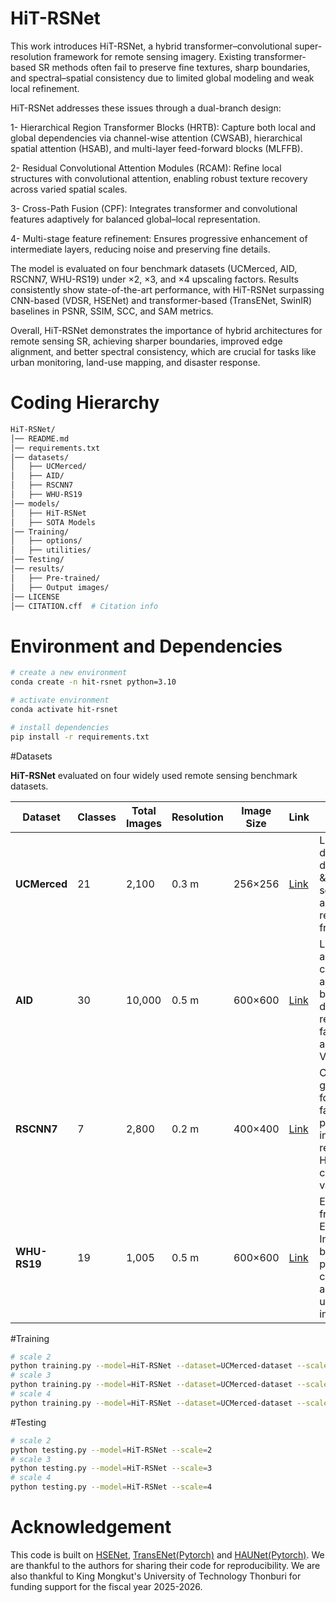 # HiT-RSNet
This work introduces HiT-RSNet, a hybrid transformer–convolutional super-resolution framework for remote sensing imagery. Existing transformer-based SR methods often fail to preserve fine textures, sharp boundaries, and spectral–spatial consistency due to limited global modeling and weak local refinement.

HiT-RSNet addresses these issues through a dual-branch design:

1- Hierarchical Region Transformer Blocks (HRTB): Capture both local and global dependencies via channel-wise attention (CWSAB), hierarchical spatial attention (HSAB), and multi-layer feed-forward blocks (MLFFB).

2- Residual Convolutional Attention Modules (RCAM): Refine local structures with convolutional attention, enabling robust texture recovery across varied spatial scales.

3- Cross-Path Fusion (CPF): Integrates transformer and convolutional features adaptively for balanced global–local representation.

4- Multi-stage feature refinement: Ensures progressive enhancement of intermediate layers, reducing noise and preserving fine details.

The model is evaluated on four benchmark datasets (UCMerced, AID, RSCNN7, WHU-RS19) under ×2, ×3, and ×4 upscaling factors. Results consistently show state-of-the-art performance, with HiT-RSNet surpassing CNN-based (VDSR, HSENet) and transformer-based (TransENet, SwinIR) baselines in PSNR, SSIM, SCC, and SAM metrics.

Overall, HiT-RSNet demonstrates the importance of hybrid architectures for remote sensing SR, achieving sharper boundaries, improved edge alignment, and better spectral consistency, which are crucial for tasks like urban monitoring, land-use mapping, and disaster response.

# Coding Hierarchy
```bash
HiT-RSNet/
│── README.md  
│── requirements.txt
│── datasets/
│   ├── UCMerced/
│   ├── AID/
│   ├── RSCNN7
│   ├── WHU-RS19
│── models/
│   ├── HiT-RSNet
│   ├── SOTA Models
│── Training/
│   ├── options/
│   ├── utilities/
│── Testing/
│── results/
│   ├── Pre-trained/
│   ├── Output images/ 
│── LICENSE
│── CITATION.cff  # Citation info
```

# Environment and Dependencies
```bash
# create a new environment
conda create -n hit-rsnet python=3.10

# activate environment
conda activate hit-rsnet

# install dependencies
pip install -r requirements.txt
```

#Datasets

**HiT-RSNet** evaluated on four widely used remote sensing benchmark datasets.  

| Dataset    | Classes | Total Images | Resolution | Image Size | Link | Notes |
|------------|---------|--------------|------------|------------|--------|-------|
| **UCMerced** | 21      | 2,100        | 0.3 m      | 256×256    | [Link](http://weegee.vision.ucmerced.edu/datasets/landuse.html)  | Land-use dataset with diverse urban & natural scenes (e.g., agriculture, residential, freeways). |
| **AID**     | 30      | 10,000       | 0.5 m      | 600×600    | [Link](https://captain-whu.github.io/AID/)  | Large-scale aerial dataset covering airports, bridges, deserts, resorts, farmlands, and more. Very diverse. |
| **RSCNN7**  | 7       | 2,800        | 0.2 m      | 400×400    | [Link](https://figshare.com/articles/dataset/RSSCN7_Image_dataset/7006946) | Contains grassland, forest, farmland, parking lots, industrial regions, etc. High intra-class variation. |
| **WHU-RS19**| 19      | 1,005        | 0.5 m      | 600×600    | [Link](https://captain-whu.github.io/BED4RS/)   | Extracted from Google Earth. Includes beaches, ports, commercial areas, and urban infrastructure. |


#Training
```bash
# scale 2
python training.py --model=HiT-RSNet --dataset=UCMerced-dataset --scale=2
# scale 3
python training.py --model=HiT-RSNet --dataset=UCMerced-dataset --scale=3
# scale 4
python training.py --model=HiT-RSNet --dataset=UCMerced-dataset --scale=4
```

#Testing
```bash
# scale 2
python testing.py --model=HiT-RSNet --scale=2
# scale 3
python testing.py --model=HiT-RSNet --scale=3
# scale 4
python testing.py --model=HiT-RSNet --scale=4
```

# Acknowledgement
This code is built on [HSENet](https://github.com/Shaosifan/HSENet), [TransENet(Pytorch)](https://github.com/Shaosifan/TransENet) and [HAUNet(Pytorch)](https://github.com/likakakaka/HAUNet_RSISR). We are thankful to the authors for sharing their code for reproducibility. We are also thankful to King Mongkut's University of Technology Thonburi for funding support for the fiscal year 2025-2026.
